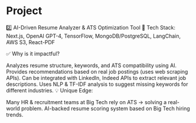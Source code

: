 # Project

2️⃣ AI-Driven Resume Analyzer & ATS Optimization Tool
🔹 Tech Stack: Next.js, OpenAI GPT-4, TensorFlow, MongoDB/PostgreSQL, LangChain, AWS S3, React-PDF

✅ Why is it impactful?

Analyzes resume structure, keywords, and ATS compatibility using AI.
Provides recommendations based on real job postings (uses web scraping APIs).
Can be integrated with LinkedIn, Indeed APIs to extract relevant job descriptions.
Uses NLP & TF-IDF analysis to suggest missing keywords for different industries.
💡 Unique Edge:

Many HR & recruitment teams at Big Tech rely on ATS → solving a real-world problem.
AI-backed resume scoring system based on Big Tech hiring trends.
